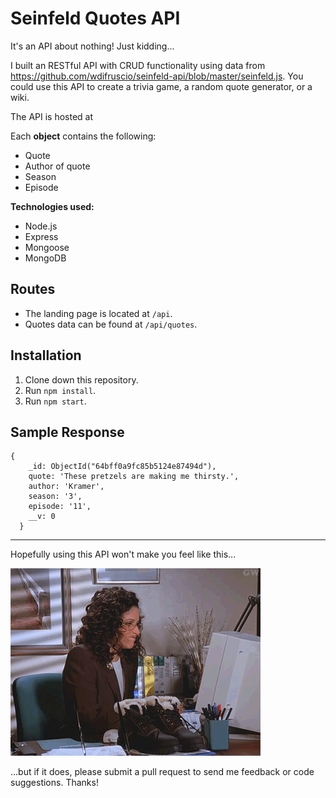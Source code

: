 # Seinfeld Quotes API

It's an API about nothing! Just kidding... 

I built an RESTful API with CRUD functionality using data from https://github.com/wdifruscio/seinfeld-api/blob/master/seinfeld.js. You could use this API to create a trivia game, a random quote generator, or a wiki. 

The API is hosted at 

Each **object** contains the following:
- Quote
- Author of quote
- Season
- Episode

**Technologies used:**
- Node.js
- Express
- Mongoose
- MongoDB

## Routes

- The landing page is located at `/api`. 
- Quotes data can be found at `/api/quotes`.

## Installation

1. Clone down this repository. 
2. Run `npm install`.
3. Run `npm start`.

## Sample Response

```
{
    _id: ObjectId("64bff0a9fc85b5124e87494d"),
    quote: 'These pretzels are making me thirsty.',
    author: 'Kramer',
    season: '3',
    episode: '11',
    __v: 0
  }
```

---

Hopefully using this API won't make you feel like this...

![Elaine Benes slamming the keyboard in frustration](./images/VJb.gif)

...but if it does, please submit a pull request to send me feedback or code suggestions. Thanks! 

